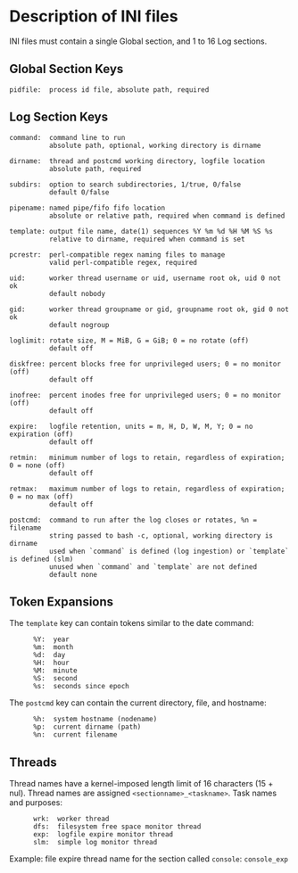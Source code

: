 # Description of INI files

INI files must contain a single Global section, and 1 to 16 Log sections.

## Global Section Keys

    pidfile:  process id file, absolute path, required

## Log Section Keys

    command:  command line to run
              absolute path, optional, working directory is dirname

    dirname:  thread and postcmd working directory, logfile location
              absolute path, required

    subdirs:  option to search subdirectories, 1/true, 0/false
              default 0/false

    pipename: named pipe/fifo fifo location
              absolute or relative path, required when command is defined

    template: output file name, date(1) sequences %Y %m %d %H %M %S %s
              relative to dirname, required when command is set

    pcrestr:  perl-compatible regex naming files to manage
              valid perl-compatible regex, required

    uid:      worker thread username or uid, username root ok, uid 0 not ok
              default nobody

    gid:      worker thread groupname or gid, groupname root ok, gid 0 not ok
              default nogroup

    loglimit: rotate size, M = MiB, G = GiB; 0 = no rotate (off)
              default off

    diskfree: percent blocks free for unprivileged users; 0 = no monitor (off)
              default off

    inofree:  percent inodes free for unprivileged users; 0 = no monitor (off)
              default off

    expire:   logfile retention, units = m, H, D, W, M, Y; 0 = no expiration (off)
              default off

    retmin:   minimum number of logs to retain, regardless of expiration; 0 = none (off)
              default off

    retmax:   maximum number of logs to retain, regardless of expiration; 0 = no max (off)
              default off

    postcmd:  command to run after the log closes or rotates, %n = filename
              string passed to bash -c, optional, working directory is dirname
              used when `command` is defined (log ingestion) or `template` is defined (slm)
              unused when `command` and `template` are not defined
              default none

## Token Expansions

The `template` key can contain tokens similar to the date command:

          %Y:  year
          %m:  month
          %d:  day
          %H:  hour
          %M:  minute
          %S:  second
          %s:  seconds since epoch

The `postcmd` key can contain the current directory, file, and hostname:

          %h:  system hostname (nodename)
          %p:  current dirname (path)
          %n:  current filename

## Threads

Thread names have a kernel-imposed length limit of 16 characters (15 + nul).
Thread names are assigned `<sectionname>_<taskname>`.  Task names and purposes:

          wrk:  worker thread
          dfs:  filesystem free space monitor thread
          exp:  logfile expire monitor thread
          slm:  simple log monitor thread

Example: file expire thread name for the section called `console`: `console_exp`

